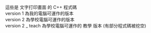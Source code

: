 這些是 文字打印畫面 的 C++ 程式碼  
version 1  為我的電腦可運作的版本  
version 2  為學校電腦可運作的版本  
version 2 _ teach  為學校電腦可運作的 教學 版本 (有部分程式碼被挖空)

